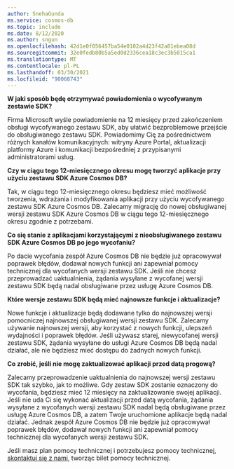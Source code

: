 ```yaml
---
author: SnehaGunda
ms.service: cosmos-db
ms.topic: include
ms.date: 8/12/2020
ms.author: sngun
ms.openlocfilehash: 42d1e0f056457ba54e0102a4d23f42a81ebea08d
ms.sourcegitcommit: 32e0fedb80b5a5ed0d2336cea18c3ec3b5015ca1
ms.translationtype: MT
ms.contentlocale: pl-PL
ms.lasthandoff: 03/30/2021
ms.locfileid: "90068743"
---
```

**W jaki sposób będę otrzymywać powiadomienia o wycofywanym zestawie SDK?**

Firma Microsoft wyśle powiadomienie na 12 miesięcy przed zakończeniem obsługi wycofywanego zestawu SDK, aby ułatwić bezproblemowe przejście do obsługiwanego zestawu SDK. Powiadomimy Cię za pośrednictwem różnych kanałów komunikacyjnych: witryny Azure Portal, aktualizacji platformy Azure i komunikacji bezpośredniej z przypisanymi administratorami usług.

**Czy w ciągu tego 12-miesięcznego okresu mogę tworzyć aplikacje przy użyciu zestawu SDK Azure Cosmos DB?** 

Tak, w ciągu tego 12-miesięcznego okresu będziesz mieć możliwość tworzenia, wdrażania i modyfikowania aplikacji przy użyciu wycofywanego zestawu SDK Azure Cosmos DB. Zalecamy migrację do nowej obsługiwanej wersji zestawu SDK Azure Cosmos DB w ciągu tego 12-miesięcznego okresu zgodnie z potrzebami. 

**Co się stanie z aplikacjami korzystającymi z nieobsługiwanego zestawu SDK Azure Cosmos DB po jego wycofaniu?** 

Po dacie wycofania zespół Azure Cosmos DB nie będzie już opracowywał poprawek błędów, dodawał nowych funkcji ani zapewniał pomocy technicznej dla wycofanych wersji zestawu SDK. Jeśli nie chcesz przeprowadzać uaktualnienia, żądania wysyłane z wycofanej wersji zestawu SDK będą nadal obsługiwane przez usługę Azure Cosmos DB. 

**Które wersje zestawu SDK będą mieć najnowsze funkcje i aktualizacje?**

Nowe funkcje i aktualizacje będą dodawane tylko do najnowszej wersji pomocniczej najnowszej obsługiwanej wersji zestawu SDK. Zalecamy używanie najnowszej wersji, aby korzystać z nowych funkcji, ulepszeń wydajności i poprawek błędów. Jeśli używasz starej, niewycofanej wersji zestawu SDK, żądania wysyłane do usługi Azure Cosmos DB będą nadal działać, ale nie będziesz mieć dostępu do żadnych nowych funkcji.  

**Co zrobić, jeśli nie mogę zaktualizować aplikacji przed datą progową?**

Zalecamy przeprowadzenie uaktualnienia do najnowszej wersji zestawu SDK tak szybko, jak to możliwe. Gdy zestaw SDK zostanie oznaczony do wycofania, będziesz mieć 12 miesięcy na zaktualizowanie swojej aplikacji. Jeśli nie uda Ci się wykonać aktualizacji przed datą wycofania, żądania wysyłane z wycofanych wersji zestawu SDK nadal będą obsługiwane przez usługę Azure Cosmos DB, a zatem Twoje uruchomione aplikacje będą nadal działać. Jednak zespół Azure Cosmos DB nie będzie już opracowywał poprawek błędów, dodawał nowych funkcji ani zapewniał pomocy technicznej dla wycofanych wersji zestawu SDK. 

Jeśli masz plan pomocy technicznej i potrzebujesz pomocy technicznej, [skontaktuj się z nami](https://portal.azure.com/#blade/Microsoft_Azure_Support/HelpAndSupportBlade/overview), tworząc bilet pomocy technicznej.
    



